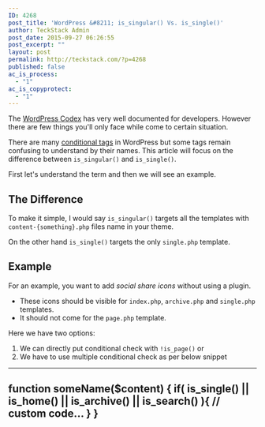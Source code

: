 ```yaml
---
ID: 4268
post_title: 'WordPress &#8211; is_singular() Vs. is_single()'
author: TeckStack Admin
post_date: 2015-09-27 06:26:55
post_excerpt: ""
layout: post
permalink: http://teckstack.com/?p=4268
published: false
ac_is_process:
  - "1"
ac_is_copyprotect:
  - "1"
---
```

The [WordPress Codex](https://codex.wordpress.org) has very well documented  for developers. However there are few things you'll only face while come to certain situation. 

There are many [conditional tags](https://codex.wordpress.org/Conditional_Tags) in WordPress but some tags remain confusing to understand by their names. This article will focus on the difference between `is_singular()` and `is_single()`.

First let's understand the term and then we will see an example.

## The Difference
To make it simple, I would say `is_singular()` targets all the templates with `content-{something}.php` files name in your theme.

On the other hand `is_single()` targets the only `single.php` template.

## Example
For an example, you want to add *social share icons* without using a plugin.
* These icons should be visible for `index.php`, `archive.php` and `single.php` templates.
* It should not come for the `page.php` template.

Here we have two options:
1. We can directly put conditional check with `!is_page()` or
2. We have to use multiple conditional check as per below snippet
---
function someName($content) {
	if( is_single() || is_home() || is_archive() || is_search() ){
		// custom code...
	}
}
---
